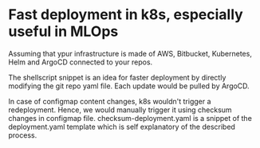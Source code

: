 # Fast deployment in k8s, especially useful in MLOps

Assuming that ypur infrastructure is made of AWS, Bitbucket, Kubernetes, Helm and ArgoCD connected to your repos.

The shellscript snippet is an idea for faster deployment by directly modifying the git repo yaml file. Each update would be pulled by ArgoCD.

In case of configmap content changes, k8s wouldn't trigger a redeployment. Hence, we would manually trigger it using checksum changes in configmap file. checksum-deployment.yaml is a snippet of the deployment.yaml template which is self explanatory of the described process.

